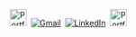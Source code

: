 <!-- <h3>Hello Devs <img src="https://media.giphy.com/media/hvRJCLFzcasrR4ia7z/giphy.gif" width="28">, I am Prashant Sharma</h3>
<hr>

<h3>📖 About Me</h3>
<p></p>
<p>
  An aspiring Full Stack Web Developer in the field of Computer Science, passionate about coding and developing web applications with the technical knowledge I gained so far.

Currently learning Javascript technologies across the MERN stack and consistently solving Data Structures & Algorithms based problems brings a lot of creative satisfaction to me.

I am fond of reading self-development books📚 because I believe they bring positive vibes, inner happiness and help in gaining the richest knowledge for oneself.

I am a voracious learner with the never-ending spirit of learning new things, and always try to find how there's more to learn!.
</p>
<p></p>
<p align="center"> 
  Visitor count<br>
  <img src="https://profile-counter.glitch.me/prashantsharma142500/count.svg" />
</p>

## Languages & Tools
<p align="center">
<img alt="JavaScript" src="https://img.shields.io/badge/javascript-%23323330.svg?&style=for-the-badge&logo=javascript&logoColor=%23F7DF1E"/>
 <img alt="HTML5" src="https://img.shields.io/badge/html5-%23E34F26.svg?&style=for-the-badge&logo=html5&logoColor=white"/> 
 <img alt="CSS3" src="https://img.shields.io/badge/css3-%231572B6.svg?&style=for-the-badge&logo=css3&logoColor=white"/>
<img alt="MongoDB" src ="https://img.shields.io/badge/MongoDB-%234ea94b.svg?&style=for-the-badge&logo=mongodb&logoColor=white"/>
<img alt="Express.js" src="https://img.shields.io/badge/express.js-%23404d59.svg?&style=for-the-badge"/>
<img alt="React" src="https://img.shields.io/badge/react-%2320232a.svg?&style=for-the-badge&logo=react&logoColor=%2361DAFB"/>
<img alt="Redux" src="https://img.shields.io/badge/redux-%23593d88.svg?&style=for-the-badge&logo=redux&logoColor=white"/>
<img alt="NodeJS" src="https://img.shields.io/badge/node.js-%2343853D.svg?&style=for-the-badge&logo=node.js&logoColor=white"/>
 <p/>
 
## My Contributions
<img src="https://activity-graph.herokuapp.com/graph?username=Prashant-Sharma-TWS&theme=dracula&bg_color=00000000&color=878787&line=4c8ed9&point=00000000&area=true&hide_border=true"><br><br>
![Top Langs](https://github-readme-stats.vercel.app/api/top-langs/?username=Prashant-Sharma-TWS&theme=tokyonight)
<span align="center">![prashant's github stats](https://github-readme-stats.vercel.app/api?username=Prashant-Sharma-TWS&show_icons=true&theme=tokyonight)</span>
<span align="center">![ReadMe Card](https://github-readme-streak-stats.herokuapp.com/?user=Prashant-Sharma-TWS&theme=tokyonight&ring=DD2727&fire=DD2727&currStreakNum=6695E6)</span>
 
 
## Let's Connect -->
<p align="center">  
<a href="https://prashant-ku-sharma.github.io/"><img src="https://img.shields.io/badge/Portfolio-PS-blue" alt="Portfolio" height="30px" /></a>&nbsp;
<a href="mailto:ps142500@gmail.com"><img src="https://img.shields.io/badge/Gmail-D14836?style=for-the-badge&logo=gmail&logoColor=white" alt="Gmail" /></a>&nbsp;
<a href="https://www.linkedin.com/in/prashant-ku-sharma/"><img src="https://img.shields.io/badge/linkedin-%230077B5.svg?&style=for-the-badge&logo=linkedin&logoColor=white" alt="LinkedIn" /></a>&nbsp;  
<a href="https://x.com/prashant_shirma"><img src="https://img.shields.io/badge/twitter-PS-blue" alt="Portfolio" height="30px" /></a>&nbsp;
</p>
